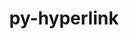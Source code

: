 ---
title: "py-hyperlink"
layout: cache
categories: [package, develop]
meta: {"compilers": ["none"], "num_specs": 3, "num_specs_by_stack": {"e4s": 3, "root": 3}, "oss": ["ubuntu22.04"], "platforms": ["linux"], "stacks": ["e4s", "root"], "targets": ["x86_64_v3"], "versions": ["21.0.0"]}
spec_details: [{"compiler": "none", "hash": "bjh2uqmjtev4m7vpy3rcejyuq5gi7rjk", "os": "ubuntu22.04", "platform": "linux", "size": "-", "stacks": ["e4s", "root"], "target": "x86_64_v3", "variants": ["build_system=python_pip"], "versions": ["21.0.0"]}, {"compiler": "none", "hash": "et4hai2gu2r3btav5fmxazkrhls64v3w", "os": "ubuntu22.04", "platform": "linux", "size": "-", "stacks": ["e4s", "root"], "target": "x86_64_v3", "variants": ["build_system=python_pip"], "versions": ["21.0.0"]}, {"compiler": "none", "hash": "zqugtyuvqlgbgsit645tpkm66gobx6o4", "os": "ubuntu22.04", "platform": "linux", "size": "-", "stacks": ["e4s", "root"], "target": "x86_64_v3", "variants": ["build_system=python_pip"], "versions": ["21.0.0"]}]
---